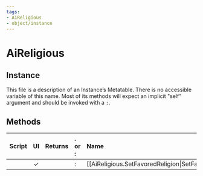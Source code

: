 ```yaml
---
tags:
- AiReligious
- object/instance
---
```

# AiReligious
## Instance
This file is a description of an Instance’s Metatable. There is no accessible variable of this name. Most of its methods will expect an implicit "self" argument and should be invoked with a `:`.

## Methods
| Script | UI  | Returns | . or : | Name | Arguments |
|:------:|:---:| -------:|:---- |:---- |:--------- |
| |✓||:|[[AiReligious.SetFavoredReligion\|SetFavoredReligion]]||
